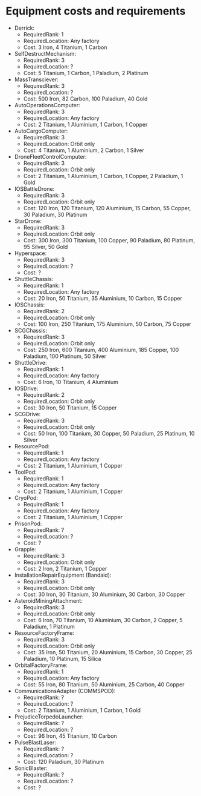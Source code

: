 # Equipment costs and requirements

- Derrick:
  - RequiredRank: 1
  - RequiredLocation: Any factory
  - Cost: 3 Iron, 4 Titanium, 1 Carbon
- SelfDestructMechanism:
  - RequiredRank: 3
  - RequiredLocation: ?
  - Cost: 5 Titanium, 1 Carbon, 1 Paladium, 2 Platinum
- MassTransciever:
  - RequiredRank: 3
  - RequiredLocation: ?
  - Cost: 500 Iron, 82 Carbon, 100 Paladium, 40 Gold
- AutoOperationsComputer:
  - RequiredRank: 3
  - RequiredLocation: Any factory
  - Cost: 2 Titanium, 1 Aluminium, 1 Carbon, 1 Copper
- AutoCargoComputer:
  - RequiredRank: 3
  - RequiredLocation: Orbit only
  - Cost: 4 Titanium, 1 Aluminium, 2 Carbon, 1 Silver
- DroneFleetControlComputer:
  - RequiredRank: 3
  - RequiredLocation: Orbit only
  - Cost: 2 Titanium, 1 Aluminium, 1 Carbon, 1 Copper, 2 Paladium, 1 Gold
- IOSBattleDrone:
  - RequiredRank: 3
  - RequiredLocation: Orbit only
  - Cost: 120 Iron, 120 Titanium, 120 Aluminium, 15 Carbon, 55 Copper, 30 Paladium, 30 Platinum
- StarDrone:
  - RequiredRank: 3
  - RequiredLocation: Orbit only
  - Cost: 300 Iron, 300 Titanium, 100 Copper, 90 Paladium, 80 Platinum, 95 Silver, 50 Gold
- Hyperspace:
  - RequiredRank: 3
  - RequiredLocation: ?
  - Cost: ?
- ShuttleChassis:
  - RequiredRank: 1
  - RequiredLocation: Any factory
  - Cost: 20 Iron, 50 Titanium, 35 Aluminium, 10 Carbon, 15 Copper
- IOSChassis:
  - RequiredRank: 2
  - RequiredLocation: Orbit only
  - Cost: 100 Iron, 250 Titanium, 175 Aluminium, 50 Carbon, 75 Copper
- SCGChassis:
  - RequiredRank: 3
  - RequiredLocation: Orbit only
  - Cost: 250 Iron, 600 Titanium, 400 Aluminium, 185 Copper, 100 Paladium, 100 Platinum, 50 Silver
- ShuttleDrive:
  - RequiredRank: 1
  - RequiredLocation: Any factory
  - Cost: 6 Iron, 10 Titanium, 4 Aluminium
- IOSDrive:
  - RequiredRank: 2
  - RequiredLocation: Orbit only
  - Cost: 30 Iron, 50 Titanium, 15 Copper
- SCGDrive:
  - RequiredRank: 3
  - RequiredLocation: Orbit only
  - Cost: 50 Iron, 100 Titanium, 30 Copper, 50 Paladium, 25 Platinum, 10 Silver
- ResourcePod:
  - RequiredRank: 1
  - RequiredLocation: Any factory
  - Cost: 2 Titanium, 1 Aluminium, 1 Copper
- ToolPod:
  - RequiredRank: 1
  - RequiredLocation: Any factory
  - Cost: 2 Titanium, 1 Aluminium, 1 Copper
- CryoPod:
  - RequiredRank: 1
  - RequiredLocation: Any factory
  - Cost: 2 Titanium, 1 Aluminium, 1 Copper
- PrisonPod:
  - RequiredRank: ?
  - RequiredLocation: ?
  - Cost: ?
- Grapple:
  - RequiredRank: 3
  - RequiredLocation: Orbit only
  - Cost: 2 Iron, 2 Titanium, 1 Copper
- InstallationRepairEquipment (Bandaid):
  - RequiredRank: 3
  - RequiredLocation: Orbit only
  - Cost: 30 Iron, 30 Titanium, 30 Aluminium, 30 Carbon, 30 Copper
- AsteroidMiningAttachment:
  - RequiredRank: 3
  - RequiredLocation: Orbit only
  - Cost: 6 Iron, 70 Titanium, 10 Aluminium, 30 Carbon, 2 Copper, 5 Paladium, 1 Platinum
- ResourceFactoryFrame:
  - RequiredRank: 3
  - RequiredLocation: Orbit only
  - Cost: 35 Iron, 50 Titanium, 20 Aluminium, 15 Carbon, 30 Copper, 25 Paladium, 10 Platinum, 15 Silica
- OrbitalFactoryFrame:
  - RequiredRank: 1
  - RequiredLocation: Any factory
  - Cost: 55 Iron, 80 Titanium, 50 Aluminium, 25 Carbon, 40 Copper
- CommunicationsAdapter (COMMSPOD):
  - RequiredRank: ?
  - RequiredLocation: ?
  - Cost: 2 Titanium, 1 Aluminium, 1 Carbon, 1 Gold
- PrejudiceTorpedoLauncher:
  - RequiredRank: ?
  - RequiredLocation: ?
  - Cost: 96 Iron, 45 Titanium, 10 Carbon
- PulseBlastLaser:
  - RequiredRank: ?
  - RequiredLocation: ?
  - Cost: 120 Paladium, 30 Platinum
- SonicBlaster:
  - RequiredRank: ?
  - RequiredLocation: ?
  - Cost: ?